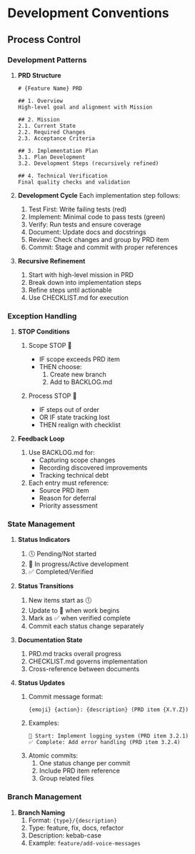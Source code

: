 # Development Conventions

## Process Control

### Development Patterns
1. **PRD Structure**
   ```
   # {Feature Name} PRD
   
   ## 1. Overview
   High-level goal and alignment with Mission
   
   ## 2. Mission
   2.1. Current State
   2.2. Required Changes
   2.3. Acceptance Criteria
   
   ## 3. Implementation Plan
   3.1. Plan Development
   3.2. Development Steps (recursively refined)
   
   ## 4. Technical Verification
   Final quality checks and validation
   ```

2. **Development Cycle**
   Each implementation step follows:
   1. Test First: Write failing tests (red)
   2. Implement: Minimal code to pass tests (green)
   3. Verify: Run tests and ensure coverage
   4. Document: Update docs and docstrings
   5. Review: Check changes and group by PRD item
   6. Commit: Stage and commit with proper references

3. **Recursive Refinement**
   1. Start with high-level mission in PRD
   2. Break down into implementation steps
   3. Refine steps until actionable
   4. Use CHECKLIST.md for execution

### Exception Handling
1. **STOP Conditions**
   1. Scope STOP 🛑
      - IF scope exceeds PRD item
      - THEN choose:
         1. Create new branch
         2. Add to BACKLOG.md
   
   2. Process STOP 🛑
      - IF steps out of order
      - OR IF state tracking lost
      - THEN realign with checklist

2. **Feedback Loop**
   1. Use BACKLOG.md for:
      - Capturing scope changes
      - Recording discovered improvements
      - Tracking technical debt
   2. Each entry must reference:
      - Source PRD item
      - Reason for deferral
      - Priority assessment

### State Management
1. **Status Indicators**
   1. 🕔 Pending/Not started
   2. 👷 In progress/Active development
   3. ✅ Completed/Verified

2. **Status Transitions**
   1. New items start as 🕔
   2. Update to 👷 when work begins
   3. Mark as ✅ when verified complete
   4. Commit each status change separately

3. **Documentation State**
   1. PRD.md tracks overall progress
   2. CHECKLIST.md governs implementation
   3. Cross-reference between documents

4. **Status Updates**
   1. Commit message format:
      ```
      {emoji} {action}: {description} (PRD item {X.Y.Z})
      ```
   2. Examples:
      ```
      👷 Start: Implement logging system (PRD item 3.2.1)
      ✅ Complete: Add error handling (PRD item 3.2.4)
      ```
   3. Atomic commits:
      1. One status change per commit
      2. Include PRD item reference
      3. Group related files

### Branch Management
1. **Branch Naming**
   1. Format: `{type}/{description}`
   2. Type: feature, fix, docs, refactor
   3. Description: kebab-case
   4. Example: `feature/add-voice-messages` 